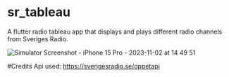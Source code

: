# sr_tableau
A flutter radio tableau app that displays and plays different radio channels from Sveriges Radio.

![Simulator Screenshot - iPhone 15 Pro - 2023-11-02 at 14 49 51](https://github.com/Juandr0/sr_tableau/assets/47304533/b7ca2179-e2f6-41cd-8291-9a430b9b7185) 


#Credits
Api used: https://sverigesradio.se/oppetapi
